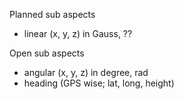 Planned sub aspects
- linear (x, y, z) in Gauss, ??

Open sub aspects
- angular (x, y, z) in degree, rad
- heading (GPS wise; lat, long, height)

